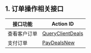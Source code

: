 ## 1. 订单操作相关接口
| 接口功能   | Action ID            |
| ------ | -------------------- |
| 查看客户订单 | [QueryClientDeals](http://tcecqpoc.fsphere.cn/document/api/563/8070) |
| 支付订单   | [PayDealsNew](http://tcecqpoc.fsphere.cn/document/api/563/8071)      |

